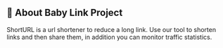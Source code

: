 ## 🔸 About Baby Link Project

ShortURL is a url shortener to reduce a long link. Use our tool to shorten links and then share them, in addition you can monitor traffic statistics.